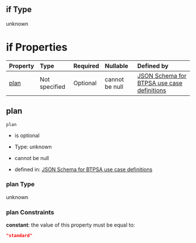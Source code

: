 ## if Type

unknown

# if Properties

| Property      | Type          | Required | Nullable       | Defined by                                                                                                                                                                                                                                    |
| :------------ | :------------ | :------- | :------------- | :-------------------------------------------------------------------------------------------------------------------------------------------------------------------------------------------------------------------------------------------- |
| [plan](#plan) | Not specified | Optional | cannot be null | [JSON Schema for BTPSA use case definitions](btpsa-usecase-properties-services-items-allof-1-then-allof-118-then-allof-0-if-properties-plan.md "undefined#/properties/services/items/allOf/1/then/allOf/118/then/allOf/0/if/properties/plan") |

## plan



`plan`

*   is optional

*   Type: unknown

*   cannot be null

*   defined in: [JSON Schema for BTPSA use case definitions](btpsa-usecase-properties-services-items-allof-1-then-allof-118-then-allof-0-if-properties-plan.md "undefined#/properties/services/items/allOf/1/then/allOf/118/then/allOf/0/if/properties/plan")

### plan Type

unknown

### plan Constraints

**constant**: the value of this property must be equal to:

```json
"standard"
```
